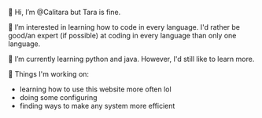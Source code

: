👋 Hi, I’m @Calitara but Tara is fine.

👀 I’m interested in learning how to code in every language. I'd rather be good/an expert (if possible) at coding in every language than
only one language.

🌱 I’m currently learning python and java. However, I'd still like to learn more.

💞️ Things I'm working on:
- learning how to use this website more often lol
- doing some configuring
- finding ways to make any system more efficient

<!---
Calitara/Calitara is a ✨ special ✨ repository because its `README.md` (this file) appears on your GitHub profile.
You can click the Preview link to take a look at your changes.
--->
